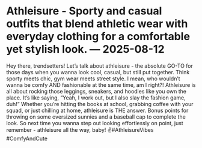 # Athleisure - Sporty and casual outfits that blend athletic wear with everyday clothing for a comfortable yet stylish look. — 2025-08-12

Hey there, trendsetters! Let’s talk about athleisure - the absolute GO-TO for those days when you wanna look cool, casual, but still put together. Think sporty meets chic, gym wear meets street style. I mean, who wouldn’t wanna be comfy AND fashionable at the same time, am I right?! Athleisure is all about rocking those leggings, sneakers, and hoodies like you own the place. It’s like saying, “Yeah, I work out, but I also slay the fashion game, duh!” Whether you’re hitting the books at school, grabbing coffee with your squad, or just chilling at home, athleisure is THE answer. Bonus points for throwing on some oversized sunnies and a baseball cap to complete the look. So next time you wanna step out looking effortlessly on point, just remember - athleisure all the way, baby! ✌️#AthleisureVibes #ComfyAndCute